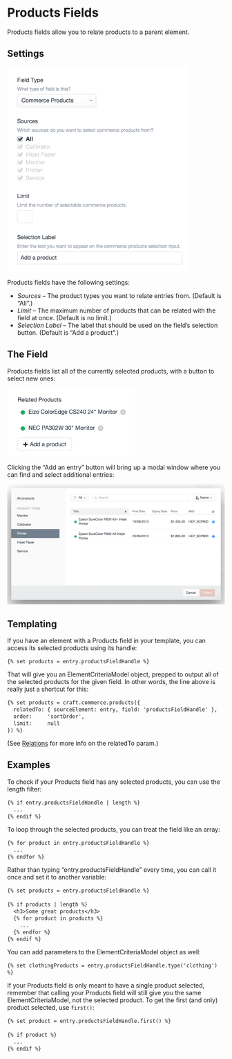 # Products Fields

Products fields allow you to relate products to a parent element.

## Settings

<img src="./assets/products-field-settings.png" width="422" alt="Products field settings.">

Products fields have the following settings:

* *Sources* – The product types you want to relate entries from. (Default is “All”.)
* *Limit* – The maximum number of products that can be related with the field at once. (Default is no limit.)
* *Selection Label* – The label that should be used on the field’s selection button. (Default is “Add a product”.)

## The Field

Products fields list all of the currently selected products, with a button to select new ones:

<img src="./assets/product-field-example.png" width="297" alt="Products field">

Clicking the “Add an entry” button will bring up a modal window where you can find and select additional entries:

<img src="./assets/product-field-modal.png" width="600" alt="Product selection modal">

## Templating

If you have an element with a Products field in your template, you can access its selected products using its handle:

```twig
{% set products = entry.productsFieldHandle %}
```

That will give you an ElementCriteriaModel object, prepped to output all of the selected products for the given field. In other words, the line above is really just a shortcut for this:

```twig
{% set products = craft.commerce.products({
  relatedTo: { sourceElement: entry, field: 'productsFieldHandle' },
  order:     'sortOrder',
  limit:     null
}) %}
```

(See [Relations](https://craftcms.com/docs/2.x/relations.html) for more info on the relatedTo param.)

## Examples

To check if your Products field has any selected products, you can use the length filter:

```twig
{% if entry.productsFieldHandle | length %}
  ...
{% endif %}
```

To loop through the selected products, you can treat the field like an array:

```twig
{% for product in entry.productsFieldHandle %}
  ...
{% endfor %}
```

Rather than typing “entry.productsFieldHandle” every time, you can call it once and set it to another variable:

```twig
{% set products = entry.productsFieldHandle %}

{% if products | length %}
  <h3>Some great products</h3>
  {% for product in products %}
    ...
  {% endfor %}
{% endif %}
```

You can add parameters to the ElementCriteriaModel object as well:

```twig
{% set clothingProducts = entry.productsFieldHandle.type('clothing') %}
```

If your Products field is only meant to have a single product selected, remember that calling your Products field will still give you the same ElementCriteriaModel, not the selected product. To get the first (and only) product selected, use `first()`:

```twig
{% set product = entry.productsFieldHandle.first() %}

{% if product %}
  ...
{% endif %}
```
